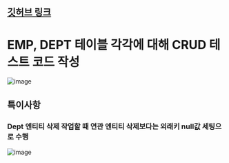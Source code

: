 ## [깃허브 링크](https://github.com/recoild/fisa3_step11_myArt)

# EMP, DEPT 테이블 각각에 대해 CRUD 테스트 코드 작성

![image](https://github.com/user-attachments/assets/78a8379b-3040-455f-9a85-8452a29a3959)


## 특이사항 
### Dept 엔티티 삭제 작업할 때 연관 엔티티 삭제보다는 외래키 null값 세팅으로 수행
![image](https://github.com/user-attachments/assets/be72ed47-b37e-476f-bbb1-daf3245c226c)
